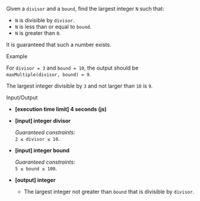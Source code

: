 
Given a  `divisor`  and a  `bound`, find the largest integer  `N`  such that:

-   `N`  is divisible by  `divisor`.
-   `N`  is less than or equal to  `bound`.
-   `N`  is greater than  `0`.

It is guaranteed that such a number exists.

Example

For  `divisor = 3`  and  `bound = 10`, the output should be  
`maxMultiple(divisor, bound) = 9`.

The largest integer divisible by  `3`  and not larger than  `10`  is  `9`.

Input/Output

-   **[execution time limit] 4 seconds (js)**
    
-   **[input] integer divisor**
    
    _Guaranteed constraints:_  
    `2 ≤ divisor ≤ 10`.
    
-   **[input] integer bound**
    
    _Guaranteed constraints:_  
    `5 ≤ bound ≤ 100`.
    
-   **[output] integer**
    
    -   The largest integer not greater than  `bound`  that is divisible by  `divisor`.